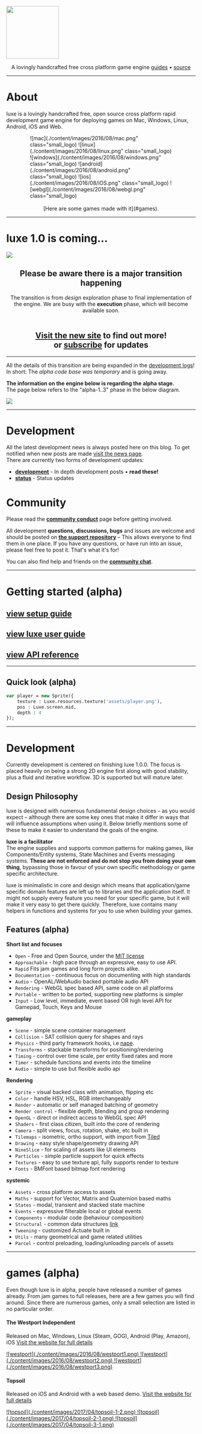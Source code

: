 <a href="/"><img style="width:10em; height:10em;" src="./content/images/2017/10/luxe.logo.png"/> </a> <br>

<span style="display:inline-block;width:100%;text-align:center;margin:auto;">A lovingly handcrafted free cross platform game engine
[guides](./user-guide.md) • [source](https://github.com/luxeengine/luxe-alpha) 
</span>

---

# About
luxe is a lovingly handcrafted free, open source cross platform rapid development game engine for deploying games on Mac, Windows, Linux, Android, iOS and Web. 

<div style="margin:auto; display:flex; width:75%; justify-content:center;">
![mac](./content/images/2016/08/mac.png" class="small_logo)
![linux](./content/images/2016/08/linux.png" class="small_logo)
![windows](./content/images/2016/08/windows.png" class="small_logo)
![android](./content/images/2016/08/android.png" class="small_logo)
![ios](./content/images/2016/08/iOS.png" class="small_logo)
![webgl](./content/images/2016/08/webgl.png" class="small_logo)
</div>
<br/>
<span style="display:block;text-align:center">[Here are some games made with it](#games).</span> 

---

# luxe 1.0 is coming...

![](./content/images/2017/10/header_wide.jpg)
<div style="text-align:center";> 

<h2>Please be aware there is a major transition happening</h2>    
The transition is from <em>design</em> exploration phase to final implementation of the engine. We are busy with the <strong>execution</strong> phase, which will become available soon. 
<br/>
<br/>
<h2><a href="https://luxeengine.com/">Visit the new site</a> to find out more! <br>or <a href="/news">subscribe</a> for updates </h2>
</div>

---

All the details of this transition are being expanded in the [development logs](/tag/dev)! 
In short: The _alpha code base was temporary_ and is going away. 

**The information on the engine below is regarding the alpha stage.**   
The page below refers to the "alpha-1..3" phase in the below diagram.

![](./content/images/2017/10/design.png)

---

# Development

All the latest development news is always posted here on this blog. 
To get notified when new posts are made [visit the news page](https://luxeengine.com/news/).   
There are currently two forms of development updates:

- [**development**](/tag/dev) - In depth development posts • **read these!**
- [**status**](/tag/status) - Status updates


# Community
Please read the [**community conduct**](/community) page before getting involved.

All development **questions, discussions, bugs** and issues are welcome and should be posted on **[the support repository](https://github.com/luxeengine/support/)** – This allows everyone to find them in one place. If you have any questions, or have run into an issue, please feel free to post it. That's what it's for!

You can also find help and friends on the [**community chat**](/chat).

---

# Getting started (alpha)

## [view setup guide](/get)
## [view luxe user guide](/guide)
## [view API reference](/api)

---

## Quick look (alpha)

```haxe
var player = new Sprite({
    texture : Luxe.resources.texture('assets/player.png'),
    pos : Luxe.screen.mid,
    depth : 4
});
```

---
# Development
Currently development is centered on finishing luxe 1.0.0. The focus is placed heavily on being a strong 2D engine first along with good stability, plus a fluid and iterative workflow. 3D is supported but will mature later.

## Design Philosophy

luxe is designed with numerous fundamental design choices – as you would expect – although there are some key ones that make it differ in ways that will influence assumptions when using it. Below briefly mentions some of these to make it easier to understand the goals of the engine. 

**luxe is a facilitator**   
The engine supplies and supports common patterns for making games, like Components/Entity systems, State Machines and Events messaging systems. **These are not enforced and do not stop you from doing your own thing**, bypassing those in favour of your own specific methodology or game specific architecture.

luxe is minimalistic in core and design which means that application/game specific domain features are left up to libraries and the application itself. It might not supply every feature you need for your specific game, but it will make it very easy to get there quickly. Therefore, luxe contains many helpers in functions and systems for you to use when building your games.

## Features (alpha)

**Short list and focuses**

- `Open` - Free and Open Source, under the [MIT license](https://github.com/underscorediscovery/luxe/blob/master/LICENSE.md)
- `Approachable` - high pace through an expressive, easy to use API. 
- `Rapid` Fits jam games and long form projects alike.
- `Documentation` - continuous focus on documenting with high standards
- `Audio` - OpenAL/WebAudio backed portable audio API
- `Rendering` - WebGL spec based API, same code on all platforms
- `Portable` - written to be ported, supporting new platforms is simpler
- `Input` - Low level, immediate, event based OR high level API for Gamepad, Touch, Keys and Mouse

**gameplay**

- `Scene` - simple scene container management
- `Collision` - SAT collision query for shapes and rays 
- `Physics` - third party framework hooks, i.e [nape](http://napephys.com/). 
- `Transforms` - stackable transforms for positioning/rendering
- `Timing` - control over time scale, per entity fixed rates and more
- `Timer` - schedule functions and events into the timeline
- `Audio` - simple to use but flexible audio api

**Rendering**

- `Sprite` - visual backed class with animation, flipping etc
- `Color` - handle HSV, HSL, RGB interchangeably
- `Render` - automatic or self managed batching of geometry
- `Render control` - flexible depth, blending and group rendering
- `OpenGL` - direct or indirect access to WebGL spec API
- `Shaders` - first class citizen, built into the core of rendering
- `Camera` - split views, focus, rotation, shake, etc built in
- `Tilemaps` - isometric, ortho support, with import from [Tiled](http://mapeditor.org)
- `Drawing` - easy style shape/geometry drawing API
- `NineSlice` - for scaling of assets like UI elements
- `Particles` - simple particle support for quick effects
- `Textures` - easy to use texture api, fully supports render to texture
- `Fonts` - BMFont based bitmap font rendering

**systemic**

- `Assets` - cross platform access to assets
- `Maths` - support for Vector, Matrix and Quaternion based maths
- `States` - modal, transient and stacked state machine 
- `Events` - expressive filterable local or global events
- `Components` - modular code (behaviour composition) 
- `Structural` - common data structures [link](https://github.com/underscorediscovery/structural)
- `Tweening` - customized Actuate built in
- `Utils` - many geometrical and game related utilities
- `Parcel` - control preloading, loading/unloading parcels of assets

---

<a name="games"></a>
# games (alpha)

Even though luxe is in alpha, people have released a number of games already. From jam games to full releases, here are a few games you will find around.
Since there are numerous games, only a small selection are listed in no particular order. 

#### The Westport Independent
Released on Mac, Windows, Linux (Steam, GOG), Android (Play, Amazon), iOS
[Visit the website for full details](http://www.doublezeroonezero.com/westport.html)

<a target="_blank" href="http://www.doublezeroonezero.com/westport.html">
<div class="screenshot">
![westport](./content/images/2016/08/westport1.png)
![westport](./content/images/2016/08/westport2.png)
![westport](./content/images/2016/08/westport3.png)
</div>
</a>


#### Topsoil
Released on iOS and Android with a web based demo.
[Visit the website for full details](https://topsoilgame.com)

<a target="_blank" href="https://topsoilgame.com">
<div class="screenshot bigger" style="height:20em">
![topsoil](./content/images/2017/04/topsoil-1-2.png)
![topsoil](./content/images/2017/04/topsoil-2-1.png)
![topsoil](./content/images/2017/04/topsoil-3-1.png)
</div>
</a>


#### Operator Overload
Released on Steam for Mac, Windows and Linux
[Visit the website for full details](http://benn-gaming.co.uk/operatoroverload.html), [Steam page](http://store.steampowered.com/app/499140/Operator_Overload/)

<a target="_blank" href="http://benn-gaming.co.uk/operatoroverload.html">
<div class="screenshot">
![operator overload](./content/images/2016/08/oo1.jpg)
![operator overload](./content/images/2016/08/oo2.jpg)
![operator overload](./content/images/2016/08/003.jpg)
</div>
</a>

#### Rise
Released on Steam as part of [HELP: THE GAME](http://store.steampowered.com/app/472770/) bundle
[Visit the website for full details](http://store.steampowered.com/app/497380/)

<a target="_blank" href="http://store.steampowered.com/app/497380/">
<div class="screenshot">
![rise](./content/images/2016/08/rise1.jpg)
![rise](./content/images/2016/08/rise2-1.jpg)
![rise](./content/images/2016/08/rise3-1.jpg)
</div>
</a>

#### QWOP (WebGL)
Released as a port to WebGL to support more players (originally in Flash)
[Visit the website for details and to play](http://www.foddy.net/Athletics.html?webgl=true)

<a target="_blank" href="http://www.foddy.net/Athletics.html?webgl=true">
<div class="screenshot">
![qwop](./content/images/2016/08/qwop1.png)
![qwop](./content/images/2016/08/qwop3.png)
![qwop](./content/images/2016/08/qwop2.png)
</div>
</a>

#### THREES (WebGL)
Released as a port to the web platform (originally in Unity)
[Visit the website for details and to play](http://play.threesgame.com)

<a target="_blank" href="http://play.threesgame.com">
<div class="screenshot bigger">
![threes](./content/images/2016/08/threes1.png)
![threes](./content/images/2016/08/threes2.png)
![threes](./content/images/2016/08/threes3.png)
</div>
</a>

---

<small>
All product names, logos, and brands are property of their respective owners. WebGL and the WebGL logo are trademarks of the Khronos Group Inc.
</small>